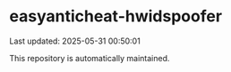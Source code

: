 # easyanticheat-hwidspoofer

Last updated: 2025-05-31 00:50:01

This repository is automatically maintained.
